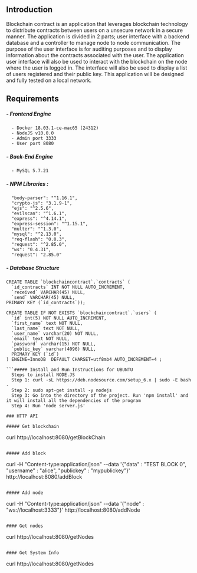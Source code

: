 ## Introduction
Blockchain contract is an application that leverages blockchain technology to distribute contracts between users on a unsecure network in a secure manner. The application is divided in 2 parts; user interface with a backend database and a controller to manage node to node communication. The purpose of the user interface is for auditing purposes and to display information about the contracts associated with the user. The application user interface will also be used to interact with the blockchain on the node where the user is logged in. The interface will also be used to display a list of users registered and their public key. This application will be designed and fully tested on a local network.

## Requirements
##### - Frontend Engine
```
  - Docker 18.03.1-ce-mac65 (24312)
  - NodeJS v10.0.0
  - Admin port 3333
  - User port 8080
```

##### - Back-End Engine
```
  - MySQL 5.7.21
```

##### - NPM Libraries :
```
  "body-parser": "^1.16.1",
  "crypto-js": "3.1.9-1",
  "ejs": "^2.5.6",
  "evilscan": "^1.6.1",
  "express": "^4.14.1",
  "express-session": "^1.15.1",
  "multer": "^1.3.0",
  "mysql": "^2.13.0",
  "req-flash": "0.0.3",
  "request": "^2.85.0",
  "ws": "0.4.31",
  "request": "2.85.0"
```

##### - Database Structure

```
CREATE TABLE `blockchaincontract`.`contracts` (
  `id_contracts` INT NOT NULL AUTO_INCREMENT,
  `received` VARCHAR(45) NULL,
  `send` VARCHAR(45) NULL,
PRIMARY KEY (`id_contracts`));

CREATE TABLE IF NOT EXISTS `blockchaincontract`.`users` (
  `id` int(5) NOT NULL AUTO_INCREMENT,
  `first_name` text NOT NULL,
  `last_name` text NOT NULL,
  `user_name` varchar(20) NOT NULL,
  `email` text NOT NULL,
  `password` varchar(15) NOT NULL,
  `public_key` varchar(4096) NULL,
  PRIMARY KEY (`id`)
) ENGINE=InnoDB  DEFAULT CHARSET=utf8mb4 AUTO_INCREMENT=4 ;

```##### Install and Run Instructions for UBUNTU 
  Steps to install NODE.JS  
  Step 1: curl -sL https://deb.nodesource.com/setup_6.x | sudo -E bash -
  Step 2: sudo apt-get install -y nodejs
  Step 3: Go into the directory of the project. Run 'npm install' and it will install all the dependencies of the program
  Step 4: Run 'node server.js' 

### HTTP API

##### Get blockchain
```
curl http://localhost:8080/getBlockChain
```

##### Add block
```
curl -H "Content-type:application/json" --data '{"data" : "TEST BLOCK 0", "username" : "alice", "publickey" : "mypublickey"}' http://localhost:8080/addBlock
```

##### Add node
```
curl -H "Content-type:application/json" --data '{"node" : "ws://localhost:3333"}' http://localhost:8080/addNode
```

#### Get nodes
```
curl http://localhost:8080/getNodes
```

#### Get System Info
```
curl http://localhost:8080/getNodes
```
